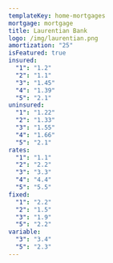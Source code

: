 ```yaml
---
templateKey: home-mortgages
mortgage: mortgage
title: Laurentian Bank
logo: /img/laurentian.png
amortization: "25"
isFeatured: true
insured:
  "1": "1.2"
  "2": "1.1"
  "3": "1.45"
  "4": "1.39"
  "5": "2.1"
uninsured:
  "1": "1.22"
  "2": "1.33"
  "3": "1.55"
  "4": "1.66"
  "5": "2.1"
rates:
  "1": "1.1"
  "2": "2.2"
  "3": "3.3"
  "4": "4.4"
  "5": "5.5"
fixed:
  "1": "2.2"
  "2": "1.5"
  "3": "1.9"
  "5": "2.2"
variable:
  "3": "3.4"
  "5": "2.3"
---
```

